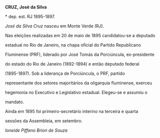 **CRUZ, José da Silva**



\* dep. est. RJ 1895-1897.



*José da Silva Cruz* nasceu em Monte Verde (RJ).



Nas eleições realizadas em 20 de maio de 1895 candidatou-se a deputado

estadual no Rio de Janeiro, na chapa oficial do Partido Republicano

Fluminense (PRF), liderado por José Tomás da Porciúncula, ex-presidente

do estado do Rio de Janeiro (1892-1894) e então deputado federal

(1895-1897). Sob a liderança de Porciúncula, o PRF, partido

representante dos setores majoritários da oligarquia fluminense, exerceu

hegemonia no Executivo e Legislativo estadual. Elegeu-se e assumiu o

mandato.



Ainda em 1895 foi primeiro-secretário interino na terceira e quarta

sessões da Assembleia, em setembro.



*Ioneide Piffano Brion de Souza*



